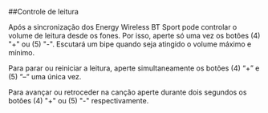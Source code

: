 ##Controle de leitura

Após a sincronização dos Energy Wireless BT Sport pode controlar o volume de leitura desde os fones. Por isso, aperte só uma vez os botões (4) "+" ou (5) "-". Escutará um bipe quando seja atingido o volume máximo e mínimo.

Para parar ou reiniciar a leitura, aperte simultaneamente os botões (4) “+” e (5) “–“ uma única vez.

Para avançar ou retroceder na canção aperte durante dois segundos os botões (4) "+" ou (5) "-" respectivamente.
